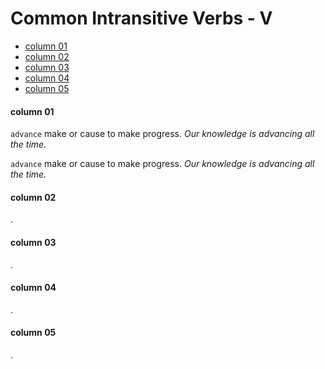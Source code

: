 # Common Intransitive Verbs - V #


* [column 01](#column-01)
* [column 02](#column-02)
* [column 03](#column-03)
* [column 04](#column-04)
* [column 05](#column-05)

#### column 01 ####
`advance`
make or cause to make progress.
_Our knowledge is advancing all the time._

`advance`
make or cause to make progress.
_Our knowledge is advancing all the time._

#### column 02 ####
.

#### column 03 ####
.

#### column 04 ####
.

#### column 05 ####
.
